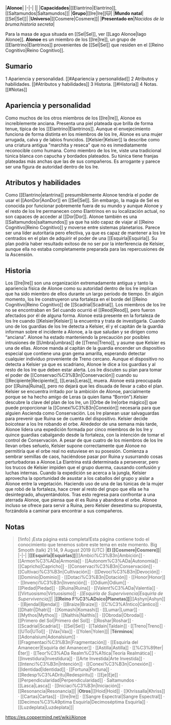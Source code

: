 

|**Alonoe**|
|-|-|
||
|**Capacidades**|[[Elantrino\|Elantrino]], [[Saltamundos\|Saltamundos]]|
|**Grupo**|[[Ire\|Ire]]🐱︎|
|**Mundo natal**|[[Sel\|Sel]]|
|**Universo**|[[Cosmere\|Cosmere]]|
|**Presentado en**|*Nacidos de la bruma:historia secreta*|

Para la masa de agua situada en [[Sel\|Sel]], ver [[Lago Alonoe\|lago Alonoe]].
**Alonoe** es un miembro de los [[Ire\|Ire]], un grupo de [[Elantrino\|Elantrinos]] provenientes de [[Sel\|Sel]] que residen en el [[Reino Cognitivo\|Reino Cognitivo]].

## Sumario

1 Apariencia y personalidad. [[#Apariencia y personalidad]] 
2 Atributos y habilidades. [[#Atributos y habilidades]] 
3 Historia. [[#Historia]] 
4 Notas. [[#Notas]] 


## Apariencia y personalidad
Como muchos de los otros miembros de los [[Ire\|Ire]], Alonoe es increíblemente anciana. Presenta una piel plateada que brilla de forma tenue, típica de los [[Elantrino\|Elantrinos]]. Aunque el envejecimiento funciona de forma distinta en los miembros de los Ire, Alonoe es una mujer arrugada, calva y de labios fruncidos. [[Kelsier\|Kelsier]] la describe como una criatura antigua "marchita y reseca" que no es inmediatamente reconocible como humana. Como miembro de los Ire, viste una tradicional túnica blanca con capucha y bordados plateados. Su túnica tiene franjas plateadas más anchas que las de sus compañeros. Es arrogante y parece ser una figura de autoridad dentro de los Ire.

## Atributos y habilidades
Como [[Elantrino\|elantrina]] presumiblemente Alonoe tendría el poder de usar el [[AonDor\|AonDor]] en [[Sel\|Sel]]. Sin embargo, la magia de Sel es conocida por funcionar pobremente fuera de su mundo y aunque Alonoe y el resto de los Ire permanecen como Elantrinos en su localización actual, no son capaces de acceder al [[Dor\|Dor]]. Alonoe también es una [[Saltamundos\|saltamundos]] ya que ha sido capaz de viajar al [[Reino Cognitivo\|Reino Cognitivo]] y moverse entre sistemas planetarios. Parece ser una líder autoritaria pero efectiva, ya que es capaz de mantener a los Ire centrados en el plan de adquirir el poder de una [[Esquirla\|Esquirla]]. Su plan podría haber resultado exitoso de no ser por la interferencia de Kelsier, aunque ella no estaba completamente preparada para las repercusiones de la Ascensión.

## Historia
Los [[Ire\|Ire]] son una organización extremadamente antigua y tanto la apariencia física de Alonoe como su autoridad dentro de los Ire implican que ha sido miembro de ellos durante un largo período de tiempo. En algún momento, los Ire construyeron una fortaleza en el borde del [[Reino Cognitivo\|Reino Cognitivo]] de [[Scadrial\|Scadrial]]. Los miembros de los Ire no se encontraban en Sel cuando ocurrió el [[Reod\|Reod]], pero fueron afectados por él de alguna forma.
Alonoe está presente en la fortaleza de los Ire cuando [[Kelsier\|Kelsier]] la encuentra y trata de investigarla. Cuando uno de los guardias de los Ire detecta a Kelsier, él y el capitán de la guardia informan sobre el incidente a Alonoe, a la que saludan y se dirigen como “anciana”. Alonoe ha estado manteniendo la precaución por posibles intrusiones de [[Umbra\|umbras]] de [[Treno\|Treno]], y asume que Kelsier es una de ellas. Alonoe manda al capitán de la guardia encender un dispositivo especial que contiene una gran gema amarilla, esperando detectar cualquier individuo proveniente de Treno cercano. Aunque el dispositivo no detecta a Kelsier ya que es scadriano, Alonoe le dice a los guardias y al resto de los Ire que deben estar alerta.
Los Ire discuten su plan para tomar el poder de [[Conservaci%C3%B3n\|Conservación]] cuando su [[Recipiente\|Recipiente]], [[Leras\|Leras]], muera. Alonoe está preocupada por [[Ruina\|Ruina]], pero no dejará que les disuada de llevar a cabo el plan. Kelsier se encuentra irritado por la ambición de Alonoe, parcialmente porque se ha hecho amigo de Leras (a quien llama “Borrón”).Kelsier descubre la clave del plan de los Ire, un [[Orbe de Ire\|orbe mágico]] que puede proporcionar la [[Conexi%C3%B3n\|Conexión]] necesaria para que alguien Ascienda como Conservación. Los Ire planean usar salvaguardas para prevenir que Ruina se de cuenta del dispositivo. Kelsier decide boicotear a los Ire robando el orbe.
Alrededor de una semana más tarde, Alonoe lidera una expedición formada por cinco miembros de los Ire y quince guardias cabalgando desde la fortaleza, con la intención de tomar el control de Conservación. A pesar de que cuatro de los miembros de los Ire llevan orbes señuelo, Kelsier supone correctamente que Alonoe no permitiría que el orbe real no estuviese en su posesión. Comienza a sembrar semillas de caos, haciéndose pasar por Ruina y susurrando cosas perturbadoras a Alonoe.La Elantrina está determinada a perseverar, pero los trucos de Kelsier impiden que el grupo duerma, causando confusión y luchas internas. Cuando la expedición se acerca a la jungla, Kelsier aprovecha la oportunidad de asustar a los caballos del grupo y aislar a Alonoe entre la vegetación. Haciendo uso de una de las túnicas de la mujer que robó de la fortaleza, hace creer al resto del grupo que ella se ha desintegrado, ahuyentándolos. Tras esto regresa para confrontar a una aterrada Alonoe, que piensa que él es Ruina y abandona el orbe. Alonoe incluso se ofrece para servir a Ruina, pero Kelsier desestima su propuesta, forzándola a caminar para encontrar a sus compañeros.

## Notas

> [!info] ¡Esta página está completa!Esta página contiene todo el conocimiento que tenemos sobre este tema en este momento.
Big Smooth (talk) 21:14, 9 August 2019 (UTC)
|**El [[Cosmere\|Cosmere]]**|
|-|-|
|**[[Esquirla\|Esquirlas]]**|[[Ambici%C3%B3n\|Ambición]] · [[Armon%C3%ADa\|Armonía]] · [[Autonom%C3%ADa\|Autonomía]] · [[Capricho\|Capricho]] · [[Conservaci%C3%B3n\|Conservación]] · [[Cultivaci%C3%B3n\|Cultivación]] · [[Devoci%C3%B3n\|Devoción]] · [[Dominio\|Dominio]] · [[Dotaci%C3%B3n\|Dotación]] · [[Honor\|Honor]] · [[Invenci%C3%B3n\|Invención]] · [[Odium\|Odium]] · [[Piedad\|Piedad]] · [[Ruina\|Ruina]] · [[Valent%C3%ADa\|Valentía]] · [[Virtuosismo\|Virtuosismo]] · *[[Esquirla de Supervivencia\|Esquirla de Supervivencia]]*|
|**[[Reino F%C3%ADsico\|Planetas]]**|[[Ashyn\|Ashyn]] · [[Bjendal\|Bjendal]] · [[Braize\|Braize]] · [[C%C3%A1ntico\|Cántico]] · [[Dhatri\|Dhatri]] · [[Komashi\|Komashi]] · [[Lumar\|Lumar]] · [[Mythos\|Mythos]] · [[Nalthis\|Nalthis]] · [[Obrodai\|Obrodai]] · [[Primero del Sol\|Primero del Sol]] · [[Roshar\|Roshar]] · [[Scadrial\|Scadrial]] · [[Sel\|Sel]] · [[Taldain\|Taldain]] · [[Treno\|Treno]] · [[UTol\|UTol]] · [[Vax\|Vax]] · [[Yolen\|Yolen]]|
|**Términos**|[[Adonalsium\|Adonalsium]] · [[Fragmentaci%C3%B3n\|Fragmentación]] · [[Esquirla del Amanecer\|Esquirla del Amanecer]] · [[Astilla\|Astilla]] · [[%C3%89ter\|Éter]] · [[Teor%C3%ADa Realm%C3%A1tica\|Teoría Realmática]] · [[Investidura\|Investidura]] · [[Arte Investida\|Arte Investida]] · [[Intenci%C3%B3n\|Intención]] · [[Conexi%C3%B3n\|Conexión]] · [[Identidad\|Identidad]] · [[Fortuna\|Fortuna]] · [[Redesp%C3%ADritu\|Redespíritu]] · [[Eje\|Eje]] · [[Perpendicularidad\|Perpendicularidad]] · Saltamundos · [[Lasca\|Lasca]] · [[Iniciaci%C3%B3n\|Iniciación]] · [[Resonancia\|Resonancia]]|
|**Otros**|[[Hoid\|Hoid]] · [[Khrissalla\|Khriss]] · [[Cartas\|Cartas]] · [[Ire\|Ire]] · [[Sangre Espectral\|Sangre Espectral]] · [[Decimos%C3%A9ptima Esquirla\|Decimoséptima Esquirla]] · [[Luzdeplata\|Luzdeplata]]|



https://es.coppermind.net/wiki/Alonoe